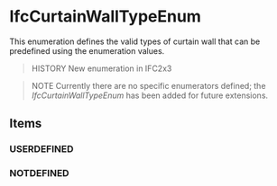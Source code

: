 # IfcCurtainWallTypeEnum

This enumeration defines the valid types of curtain wall that can be predefined using the enumeration values.<!-- end of definition -->

> HISTORY  New enumeration in IFC2x3

> NOTE   Currently there are no specific enumerators defined; the _IfcCurtainWallTypeEnum_ has been added for future extensions.

## Items

### USERDEFINED


### NOTDEFINED

